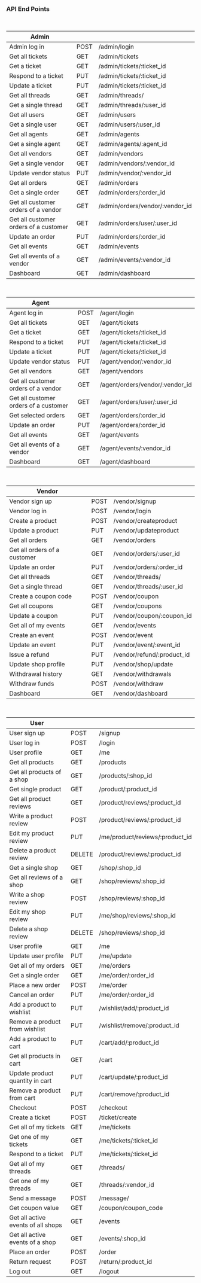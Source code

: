 ### API End Points

<br>

| Admin                                 |      |                                 |
| ------------------------------------- | ---- | ------------------------------- |
| Admin log in                          | POST | /admin/login                    |
| Get all tickets                       | GET  | /admin/tickets                  |
| Get a ticket                          | GET  | /admin/tickets/:ticket_id       |
| Respond to a ticket                   | PUT  | /admin/tickets/:ticket_id       |
| Update a ticket                       | PUT  | /admin/tickets/:ticket_id       |
| Get all threads                       | GET  | /admin/threads/                 |
| Get a single thread                   | GET  | /admin/threads/:user_id         |
| Get all users                         | GET  | /admin/users                    |
| Get a single user                     | GET  | /admin/users/:user_id           |
| Get all agents                        | GET  | /admin/agents                   |
| Get a single agent                    | GET  | /admin/agents/:agent_id         |
| Get all vendors                       | GET  | /admin/vendors                  |
| Get a single vendor                   | GET  | /admin/vendors/:vendor_id       |
| Update vendor status                  | PUT  | /admin/vendor/:vendor_id        |
| Get all orders                        | GET  | /admin/orders                   |
| Get a single order                    | GET  | /admin/orders/:order_id         |
| Get all customer orders of a vendor   | GET  | /admin/orders/vendor/:vendor_id |
| Get all customer orders of a customer | GET  | /admin/orders/user/:user_id     |
| Update an order                       | PUT  | /admin/orders/:order_id         |
| Get all events                        | GET  | /admin/events                   |
| Get all events of a vendor            | GET  | /admin/events/:vendor_id        |
| Dashboard                             | GET  | /admin/dashboard                |

<br>

| Agent                                 |      |                                 |
| ------------------------------------- | ---- | ------------------------------- |
| Agent log in                          | POST | /agent/login                    |
| Get all tickets                       | GET  | /agent/tickets                  |
| Get a ticket                          | GET  | /agent/tickets/:ticket_id       |
| Respond to a ticket                   | PUT  | /agent/tickets/:ticket_id       |
| Update a ticket                       | PUT  | /agent/tickets/:ticket_id       |
| Update vendor status                  | PUT  | /agent/vendor/:vendor_id        |
| Get all vendors                       | GET  | /agent/vendors                  |
| Get all customer orders of a vendor   | GET  | /agent/orders/vendor/:vendor_id |
| Get all customer orders of a customer | GET  | /agent/orders/user/:user_id     |
| Get selected orders                   | GET  | /agent/orders/:order_id         |
| Update an order                       | PUT  | /agent/orders/:order_id         |
| Get all events                        | GET  | /agent/events                   |
| Get all events of a vendor            | GET  | /agent/events/:vendor_id        |
| Dashboard                             | GET  | /agent/dashboard                |

<br>

| Vendor                       |      |                            |
| ---------------------------- | ---- | -------------------------- |
| Vendor sign up               | POST | /vendor/signup             |
| Vendor log in                | POST | /vendor/login              |
| Create a product             | POST | /vendor/createproduct      |
| Update a product             | PUT  | /vendor/updateproduct      |
| Get all orders               | GET  | /vendor/orders             |
| Get all orders of a customer | GET  | /vendor/orders/:user_id    |
| Update an order              | PUT  | /vendor/orders/:order_id   |
| Get all threads              | GET  | /vendor/threads/           |
| Get a single thread          | GET  | /vendor/threads/:user_id   |
| Create a coupon code         | POST | /vendor/coupon             |
| Get all coupons              | GET  | /vendor/coupons            |
| Update a coupon              | PUT  | /vendor/coupon/:coupon_id  |
| Get all of my events         | GET  | /vendor/events             |
| Create an event              | POST | /vendor/event              |
| Update an event              | PUT  | /vendor/event/:event_id    |
| Issue a refund               | PUT  | /vendor/refund/:product_id |
| Update shop profile          | PUT  | /vendor/shop/update        |
| Withdrawal history           | GET  | /vendor/withdrawals        |
| Withdraw funds               | POST | /vendor/withdraw           |
| Dashboard                    | GET  | /vendor/dashboard          |

<br>

| User                               |        |                                 |
| ---------------------------------- | ------ | ------------------------------- |
| User sign up                       | POST   | /signup                         |
| User log in                        | POST   | /login                          |
| User profile                       | GET    | /me                             |
| Get all products                   | GET    | /products                       |
| Get all products of a shop         | GET    | /products/:shop_id              |
| Get single product                 | GET    | /product/:product_id            |
| Get all product reviews            | GET    | /product/reviews/:product_id    |
| Write a product review             | POST   | /product/reviews/:product_id    |
| Edit my product review             | PUT    | /me/product/reviews/:product_id |
| Delete a product review            | DELETE | /product/reviews/:product_id    |
| Get a single shop                  | GET    | /shop/:shop_id                  |
| Get all reviews of a shop          | GET    | /shop/reviews/:shop_id          |
| Write a shop review                | POST   | /shop/reviews/:shop_id          |
| Edit my shop review                | PUT    | /me/shop/reviews/:shop_id       |
| Delete a shop review               | DELETE | /shop/reviews/:shop_id          |
| User profile                       | GET    | /me                             |
| Update user profile                | PUT    | /me/update                      |
| Get all of my orders               | GET    | /me/orders                      |
| Get a single order                 | GET    | /me/order/:order_id             |
| Place a new order                  | POST   | /me/order                       |
| Cancel an order                    | PUT    | /me/order/:order_id             |
| Add a product to wishlist          | PUT    | /wishlist/add/:product_id       |
| Remove a product from wishlist     | PUT    | /wishlist/remove/:product_id    |
| Add a product to cart              | PUT    | /cart/add/:product_id           |
| Get all products in cart           | GET    | /cart                           |
| Update product quantity in cart    | PUT    | /cart/update/:product_id        |
| Remove a product from cart         | PUT    | /cart/remove/:product_id        |
| Checkout                           | POST   | /checkout                       |
| Create a ticket                    | POST   | /ticket/create                  |
| Get all of my tickets              | GET    | /me/tickets                     |
| Get one of my tickets              | GET    | /me/tickets/:ticket_id          |
| Respond to a ticket                | PUT    | /me/tickets/:ticket_id          |
| Get all of my threads              | GET    | /threads/                       |
| Get one of my threads              | GET    | /threads/:vendor_id             |
| Send a message                     | POST   | /message/                       |
| Get coupon value                   | GET    | /coupon/coupon_code             |
| Get all active events of all shops | GET    | /events                         |
| Get all active events of a shop    | GET    | /events/:shop_id                |
| Place an order                     | POST   | /order                          |
| Return request                     | POST   | /return/:product_id             |
| Log out                            | GET    | /logout                         |
